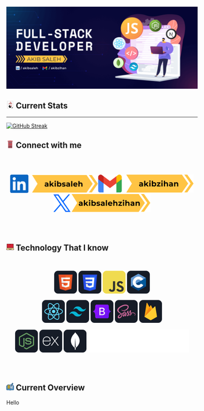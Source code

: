![Akib Saleh Javascript Developer](https://raw.githubusercontent.com/akibsaleh/akibsaleh/main/images/Github%20Profile%20Cover.png)

## <svg version="1.1" id="Layer_1" xmlns="http://www.w3.org/2000/svg" xmlns:xlink="http://www.w3.org/1999/xlink" viewBox="0 0 512 512" xml:space="preserve" width="20px" height="20px" fill="#000000"><g id="SVGRepo_bgCarrier" stroke-width="0"></g><g id="SVGRepo_tracerCarrier" stroke-linecap="round" stroke-linejoin="round"></g><g id="SVGRepo_iconCarrier"> <path style="fill:#FFFFFF;" d="M372.815,508H94.317c-15.735-0.04-28.478-12.783-28.518-28.518V32.509 c0.04-15.735,12.783-28.478,28.518-28.518h323.375c15.727,0.056,28.462,12.791,28.502,28.518v402.313"></path> <path style="fill:#8E8E8E;" d="M372.815,512H94.317c-17.943-0.024-32.485-14.567-32.509-32.509V32.509 C61.823,14.567,76.366,0.024,94.317,0h323.375c17.943,0.024,32.477,14.567,32.501,32.509v402.313h-7.999V32.509 c-0.024-13.527-10.983-24.494-24.51-24.51H94.317c-13.535,0.016-24.502,10.975-24.518,24.51v446.973 c0.016,13.527,10.983,24.494,24.51,24.51h278.514V512H372.815z"></path> <path style="fill:#333333;" d="M372.815,450.245v61.707l77.13-77.13h-61.707C379.734,434.846,372.847,441.742,372.815,450.245z"></path> <rect x="182.038" y="157.844" style="fill:#E21B1B;" width="24.59" height="67.251"></rect> <g> <rect x="141.065" y="185.346" style="fill:#6B6B6B;" width="24.59" height="39.757"></rect> <rect x="223.027" y="120.471" style="fill:#6B6B6B;" width="24.59" height="104.632"></rect> </g> <rect x="263.975" y="53.22" style="fill:#E21B1B;" width="24.59" height="171.883"></rect> <rect x="305.012" y="87.897" style="fill:#6B6B6B;" width="24.59" height="137.189"></rect> <rect x="345.969" y="143.133" style="fill:#E21B1B;" width="24.59" height="82.202"></rect> <path d="M248.201,280.002c-49.316,0-89.297,39.981-89.297,89.297s39.981,89.297,89.297,89.297c49.292,0,89.265-39.949,89.297-89.241 h-89.297V280.002z"></path> <path style="fill:#E21B1B;" d="M326.578,290.977l-63.195,63.195h89.321V354.1C352.736,330.422,343.337,307.712,326.578,290.977z"></path> <path style="fill:#DBDBDB;" d="M263.399,264.803v89.369l63.195-63.195C309.86,274.179,287.11,264.755,263.399,264.803z"></path> </g></svg> Current Stats
--------------------

[![GitHub Streak](https://streak-stats.demolab.com?user=akibsaleh&theme=nightowl&hide_border=true&card_width=848)](https://git.io/streak-stats)

## <svg version="1.1" id="Capa_1" xmlns="http://www.w3.org/2000/svg" xmlns:xlink="http://www.w3.org/1999/xlink" viewBox="0 0 480 480" xml:space="preserve" width="20px" height="20px" fill="#000000"><g id="SVGRepo_bgCarrier" stroke-width="0"></g><g id="SVGRepo_tracerCarrier" stroke-linecap="round" stroke-linejoin="round"></g><g id="SVGRepo_iconCarrier"> <g> <path style="fill:#BF515A;" d="M112,320h256V96H112V320z M144,130c0-1.105,0.895-2,2-2h188c1.105,0,2,0.895,2,2v28 c0,1.104-0.895,2-2,2H146c-1.105,0-2-0.896-2-2V130z"></path> <rect x="80" y="32" style="fill:#BF515A;" width="320" height="32"></rect> <path style="fill:#944851;" d="M112,96h256c0-17.674,14.326-32,32-32H80C97.674,64,112,78.326,112,96z"></path> <rect x="112" y="320" style="fill:#944851;" width="256" height="160"></rect> <path style="fill:#695A69;" d="M146,160h188c1.105,0,2-0.896,2-2v-28c0-1.105-0.895-2-2-2H146c-1.105,0-2,0.895-2,2v28 C144,159.104,144.895,160,146,160z"></path> <path style="fill:#E17277;" d="M240,0C151.635,0,80,14.326,80,32h320C400,14.326,328.365,0,240,0z"></path> </g> </g></svg> Connect with me
<br>
<br>

[<p align="center" padding-right="10px" ><img height="48" src="https://github.com/akibsaleh/akibsaleh/blob/main/images/linkedinbtn.png?raw=true">](https://www.linkedin.com/in/akibsaleh/)[<img height="48" src="https://github.com/akibsaleh/akibsaleh/blob/main/images/gmailbtn.png?raw=true">](mailto:akibzihan@gmail.com)[<img height="48" src="https://github.com/akibsaleh/akibsaleh/blob/main/images/twitterbtn.png?raw=true"> </p>](https://twitter.com/akibsalehzihan)

<br>
<br>

## <svg width="20px" height="20px" viewBox="0 0 64 64" version="1.1" xml:space="preserve" xmlns="http://www.w3.org/2000/svg" xmlns:xlink="http://www.w3.org/1999/xlink" fill="#000000"><g id="SVGRepo_bgCarrier" stroke-width="0"></g><g id="SVGRepo_tracerCarrier" stroke-linecap="round" stroke-linejoin="round"></g><g id="SVGRepo_iconCarrier"> <style type="text/css"> .st0{fill:#FFEEA9;} .st1{fill:#D32436;} .st2{fill:#8DD1D3;} .st3{fill:#330D00;} .st4{fill:none;stroke:#330D00;stroke-linecap:round;stroke-linejoin:round;stroke-miterlimit:10;} </style> <g id="_x34_0-Id_Card"></g> <g id="_x33_9-Formula"></g> <g id="_x33_8-Elbow"></g> <g id="_x33_7-Diploma"></g> <g id="_x33_6-Laptop"> <g> <g> <path class="st1" d="M58.1,41H5.9c-0.6,0-1-0.4-1-1V8.2c0-0.6,0.4-1,1-1h52.2c0.6,0,1,0.4,1,1V40C59.1,40.6,58.6,41,58.1,41z"></path> </g> <g> <path class="st0" d="M60.6,56.8H3.4c-1.5,0-2.6-1.4-2.2-2.9l3.2-11.3c0.3-1,1.2-1.6,2.2-1.6h50.8c1,0,1.9,0.7,2.2,1.6L62.8,54 C63.2,55.4,62.1,56.8,60.6,56.8z"></path> </g> <g> <g> <path class="st3" d="M63.9,53.6l-3.2-11.3c-0.2-0.7-0.6-1.2-1.1-1.6c0.4-0.6,0.6-1.2,0.6-2V9.4c0-1.9-1.5-3.4-3.4-3.4H7.2 C5.3,6,3.8,7.6,3.8,9.4v29.3c0,0.7,0.2,1.4,0.6,2c-0.5,0.4-0.9,1-1.1,1.6L0.1,53.6c-0.3,1-0.1,2.1,0.6,3C1.3,57.5,2.3,58,3.4,58 h57.2c1.1,0,2.1-0.5,2.7-1.3C64,55.8,64.2,54.7,63.9,53.6z M6,9.4c0-0.6,0.5-1.1,1.1-1.1h49.7c0.6,0,1.1,0.5,1.1,1.1v29.3 c0,0.6-0.5,1.1-1.1,1.1H7.2c-0.6,0-1.1-0.5-1.1-1.1V9.4z M61.5,55.3c-0.2,0.3-0.5,0.4-0.9,0.4H3.4c-0.4,0-0.7-0.2-0.9-0.4 c-0.2-0.3-0.3-0.6-0.2-1L5.5,43c0.1-0.5,0.6-0.8,1.1-0.8h0.6h49.7h0.6c0.5,0,0.9,0.3,1.1,0.8l3.2,11.3 C61.8,54.6,61.7,55,61.5,55.3z"></path> </g> <g> <path class="st3" d="M29.7,12.8h4.5c0.6,0,1.1-0.5,1.1-1.1c0-0.6-0.5-1.1-1.1-1.1h-4.5c-0.6,0-1.1,0.5-1.1,1.1 C28.6,12.3,29.1,12.8,29.7,12.8z"></path> </g> <g> <path class="st3" d="M53.4,44.4H10.6c-0.6,0-1.1,0.5-1.1,1.1s0.5,1.1,1.1,1.1h42.9c0.6,0,1.1-0.5,1.1-1.1S54.1,44.4,53.4,44.4z"></path> </g> <g> <path class="st3" d="M42.2,51.2H21.8c-0.6,0-1.1,0.5-1.1,1.1s0.5,1.1,1.1,1.1h20.3c0.6,0,1.1-0.5,1.1-1.1S42.8,51.2,42.2,51.2z"></path> </g> </g> </g> </g> <g id="_x33_5-Brush"></g> <g id="_x33_4-Baseball"></g> <g id="_x33_3-Student"></g> <g id="_x33_2-Highlighter"></g> <g id="_x33_1-Ruler"></g> <g id="_x33_0-Caliper"></g> <g id="_x32_9-Ruler_Elbow"></g> <g id="_x32_8-Abacus"></g> <g id="_x32_7-Id_Card"></g> <g id="_x32_6-Eraser"></g> <g id="_x32_5-Pencil"></g> <g id="_x32_4-Ink"></g> <g id="_x32_3-Graduation_Cap"></g> <g id="_x32_2-_Sling_Bag"></g> <g id="_x32_1-Rugby_Ball"></g> <g id="_x32_0-Clock"></g> <g id="_x31_9-Certificate"></g> <g id="_x31_8-Idea"></g> <g id="_x31_7-Bookshelf"></g> <g id="_x31_6-Formula"></g> <g id="_x31_5-Bell"></g> <g id="_x31_4-Magnifying_Glass"></g> <g id="_x31_3-Calculator"></g> <g id="_x31_2-Eyeglasses"></g> <g id="_x31_1-Bus"></g> <g id="_x31_0-Trophy"></g> <g id="_x39_-Globe"></g> <g id="_x38_-Basket_Ball"></g> <g id="_x37_-Pen"></g> <g id="_x36_-Board"></g> <g id="_x35_-Bag"></g> <g id="_x34_-Exam"></g> <g id="_x33_-Book"></g> <g id="_x32_-Ruler"></g> <g id="_x31_-Building"></g> </g></svg> Technology That I know
<br>
<p align="center">
<img src="https://github.com/akibsaleh/akibsaleh/blob/main/images/HTML.png?raw=true"/>
<img src="https://github.com/akibsaleh/akibsaleh/blob/main/images/css.png?raw=true"/>
<img src="https://github.com/akibsaleh/akibsaleh/blob/main/images/JavaScript.png?raw=true"/>
<img src="https://github.com/akibsaleh/akibsaleh/blob/main/images/c.png?raw=true"/>
</p>
<p align="center">
<img src="https://github.com/akibsaleh/akibsaleh/blob/main/images/react.png?raw=true"/>
<img src="https://github.com/akibsaleh/akibsaleh/blob/main/images/tailwind.png?raw=true"/>
<img src="https://github.com/akibsaleh/akibsaleh/blob/main/images/Bootsrap.png?raw=true"/>
<img src="https://github.com/akibsaleh/akibsaleh/blob/main/images/sass.png?raw=true"/>
<img src="https://github.com/akibsaleh/akibsaleh/blob/main/images/firebase.png?raw=true"/>
</p>
<p align="center">
<img src="https://github.com/akibsaleh/akibsaleh/blob/main/images/node.png?raw=true"/>
<img src="https://github.com/akibsaleh/akibsaleh/blob/main/images/express.png?raw=true"/>
<img src="https://github.com/akibsaleh/akibsaleh/blob/main/images/mongo.png?raw=true"/>
<img src="https://raw.githubusercontent.com/akibsaleh/akibsaleh/main/images/vercel.png" />
</p>

<br>
<br>

## <svg version="1.1" id="Layer_1" xmlns="http://www.w3.org/2000/svg" xmlns:xlink="http://www.w3.org/1999/xlink" viewBox="0 0 392.663 392.663" xml:space="preserve" width="20px" height="20px" fill="#000000"><g id="SVGRepo_bgCarrier" stroke-width="0"></g><g id="SVGRepo_tracerCarrier" stroke-linecap="round" stroke-linejoin="round"></g><g id="SVGRepo_iconCarrier"> <path style="fill:#56ACE0;" d="M213.333,357.474c1.745-3.879,5.624-6.335,9.891-6.335h136.792c6.012,0,10.925-4.848,10.925-10.925 V163.341c0-5.947-4.849-10.925-10.925-10.925H343.79v172.606c0.065,6.788-6.594,12.994-14.222,10.343 c-45.188-14.739-87.855-28.768-130.004-1.228c-2.78,1.875-5.883,2.069-9.374,1.228l0,0c-54.044-17.907-90.246-26.505-130.004-1.228 c-7.111,4.461-16.679-0.711-16.873-9.115V152.48H32.582c-6.012,0-10.925,4.848-10.925,10.925v176.937 c0,5.947,4.848,10.925,10.925,10.925h131.362c4.267,0,8.145,2.457,9.891,6.335c3.556,7.758,11.313,12.671,19.717,12.671 C201.956,370.274,209.778,365.232,213.333,357.474z"></path> <path style="fill:#FFC10D;" d="M182.756,310.218V119.511c-41.632-14.998-83.976-22.303-117.527-1.875v189.156 C102.659,289.919,142.416,296.642,182.756,310.218z"></path> <path style="fill:#FFFFFF;" d="M322.004,310.218V119.511c-3.62-1.164-7.37-2.327-11.119-3.491l-21.527,38.659 c-0.84,1.551-2.069,2.909-3.62,3.879l-40.21,25.665c-7.564,4.655-16.614-0.646-16.679-9.244l0.711-47.709 c0-1.745,0.453-3.556,1.422-5.107l9.051-16.291c-12.671,1.552-24.372,5.301-35.556,11.83v189.156 C244.428,288.626,283.733,298.064,322.004,310.218z"></path> <g> <polygon style="fill:#FFC10D;" points="250.828,155.066 271.709,141.684 278.044,130.371 257.487,119.058 251.216,130.307 "></polygon> <path style="fill:#FFC10D;" d="M328.339,39.995c3.168-5.624,1.099-12.8-4.59-15.968c-5.56-3.103-12.929-0.905-15.968,4.59 l-3.232,5.883l20.493,11.442L328.339,39.995z"></path> </g> <rect x="279.52" y="55.689" transform="matrix(-0.8737 -0.4864 0.4864 -0.8737 505.6543 296.0403)" style="fill:#56ACE0;" width="23.466" height="53.396"></rect> <g> <path style="fill:#194F82;" d="M91.863,154.678c18.166-4.073,37.818-2.844,63.741,4.008c5.495,1.422,11.442-1.745,13.317-7.758 c1.552-5.818-1.939-11.766-7.758-13.317c-29.543-7.822-52.364-9.051-74.085-4.202c-5.883,1.293-9.503,7.111-8.21,12.994 C80.226,152.351,85.98,155.971,91.863,154.678z"></path> <path style="fill:#194F82;" d="M91.863,214.67c18.166-4.073,37.818-2.844,63.741,4.008c5.495,1.422,11.442-1.745,13.317-7.758 c1.552-5.818-1.939-11.766-7.758-13.317c-29.543-7.822-52.364-9.051-74.085-4.202c-5.883,1.293-9.503,7.111-8.21,12.994 C80.226,212.408,85.98,216.028,91.863,214.67z"></path> <path style="fill:#194F82;" d="M359.952,130.759h-16.226v-19.135c0-4.719-3.038-8.857-7.499-10.343 c-4.59-1.487-9.503-3.103-14.545-4.719l25.665-46.028c8.986-16.162,3.168-36.525-12.994-45.511 c-17.778-9.632-36.849-2.069-45.511,12.994L252.38,83.438c-21.915,0-41.826,5.301-60.186,16.356 c-56.436-19.846-101.624-25.665-143.903,2.78c-3.103,2.004-4.978,5.43-4.978,9.115v19.135H32.582 C14.61,130.759,0,145.369,0,163.406v176.937c0,18.036,14.61,32.582,32.582,32.582h125.091 c8.016,11.766,21.398,19.006,35.943,19.006c14.545,0,27.927-7.24,35.943-19.006h130.521c18.036,0,32.582-14.61,32.582-32.582 V163.406C392.533,145.369,377.923,130.759,359.952,130.759z M307.846,28.553c3.038-5.495,10.408-7.628,15.968-4.59 c5.624,3.168,7.758,10.279,4.59,15.968l-3.232,5.883l-20.493-11.442L307.846,28.553z M294.012,53.442l20.493,11.378l-25.988,46.675 l-20.493-11.442L294.012,53.442z M251.216,130.307l6.271-11.313l20.493,11.442l-6.271,11.313l-20.881,13.382L251.216,130.307z M204.477,117.636c11.184-6.465,22.885-10.343,35.556-11.83l-9.115,16.291c-0.84,1.552-1.293,3.297-1.422,5.107l-0.711,47.709 c0.065,8.727,9.115,13.964,16.679,9.244l40.21-25.665c1.552-0.905,2.78-2.327,3.62-3.879l21.527-38.659 c3.814,1.164,7.499,2.327,11.119,3.491v190.707c-38.335-12.154-77.576-21.527-117.527-3.426V117.636H204.477z M65.164,117.636 c33.552-20.558,75.895-13.188,117.527,1.875v190.707c-40.339-13.576-80.032-20.428-117.527-3.426V117.636z M370.812,340.343 c0,5.948-4.849,10.925-10.925,10.925H223.16c-4.267,0-8.145,2.457-9.891,6.335c-3.556,7.758-11.313,12.671-19.717,12.671 s-16.226-5.042-19.717-12.671c-1.745-3.879-5.624-6.335-9.891-6.335H32.582c-6.012,0-10.925-4.848-10.925-10.925V163.406 c0-5.947,4.848-10.925,10.925-10.925h10.925v172.606c0.065,8.404,9.632,13.576,16.873,9.115 c39.693-25.277,75.96-16.743,130.004,1.228l0,0c3.426,0.905,6.594,0.646,9.374-1.228c42.02-27.539,84.752-13.511,130.004,1.228 c7.758,2.65,14.287-3.556,14.222-10.343V152.48h16.226c6.012,0,10.925,4.848,10.925,10.925v176.937L370.812,340.343 L370.812,340.343z"></path> <path style="fill:#194F82;" d="M168.921,270.783c1.552-5.818-1.939-11.766-7.758-13.317c-29.543-7.822-52.364-9.051-74.085-4.202 c-5.883,1.293-9.503,7.111-8.21,12.994c1.293,5.883,7.176,9.503,12.994,8.21c18.166-4.073,37.818-2.844,63.741,4.008 C161.099,280.028,167.046,276.731,168.921,270.783z"></path> <path style="fill:#194F82;" d="M231.499,218.743c25.988-6.853,45.64-8.016,63.741-4.008c5.818,1.293,11.636-2.327,12.994-8.21 c1.293-5.883-2.392-11.636-8.21-12.994c-21.721-4.848-44.606-3.62-74.085,4.202c-5.818,1.552-9.244,7.499-7.758,13.317 C220.057,216.933,226.004,220.1,231.499,218.743z"></path> <path style="fill:#194F82;" d="M295.305,274.597c5.818,1.293,11.636-2.327,12.994-8.21c1.293-5.883-2.392-11.636-8.21-12.994 c-21.721-4.848-44.606-3.62-74.085,4.202c-5.818,1.552-9.244,7.499-7.758,13.317c1.875,5.947,7.822,9.115,13.317,7.758 C257.487,271.753,277.139,270.525,295.305,274.597z"></path> </g> </g></svg> Current Overview

Hello